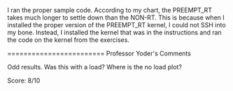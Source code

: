I ran the proper sample code. According to my chart, the PREEMPT_RT takes much longer to settle down than the NON-RT. This is because when I installed the proper version of the PREEMPT_RT kernel, I could not SSH into my bone. Instead, I installed the kernel that was in the instructions and ran the code on the kernel from the exercises.

========================
Professor Yoder's Comments

Odd results.  Was this with a load?  Where is the no load plot?

Score:  8/10